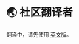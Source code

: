 # 🌏 社区翻译者

翻译中，请先使用 [英文版](https://docs.pancakeswap.finance/ambassador-program/community-translation-page)。
